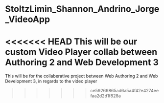 # StoltzLimin_Shannon_Andrino_Jorge_VideoApp

<<<<<<< HEAD
This will be our custom Video Player collab between Authoring 2 and Web Development 3
=======
This will be for the collaberative project between Web Authoring 2 and Web Development 3, in regards to the video player
>>>>>>> ce59269865ad6a5a4f42e4274eefaa2d2d1f828a
